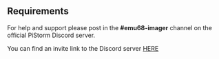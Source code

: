 ## Requirements

For help and support please post in the **#emu68-imager** channel on the official PiStorm Discord server.

You can find an invite link to the Discord server [HERE](https://discord.gg/h8e78dXHDx) 
